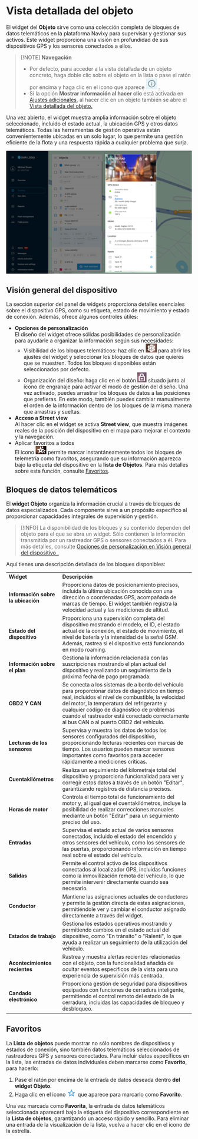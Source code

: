 # Vista detallada del objeto

El widget del **Objeto** sirve como una colección completa de bloques de datos telemáticos en la plataforma Navixy para supervisar y gestionar sus activos. Este widget proporciona una visión en profundidad de sus dispositivos GPS y los sensores conectados a ellos.

> \[!NOTE] **Navegación**
>
> * Por defecto, para acceder a la vista detallada de un objeto concreto, haga doble clic sobre el objeto en la lista o pase el ratón por encima y haga clic en el icono que aparece ![image-20250212-185032.png](attachments/image-20250212-185032.png) .
> * Si la opción **Mostrar información al hacer clic** está activada en [Ajustes adicionales](https://squaregps.atlassian.net/wiki/spaces/UDOCES/pages/edit-v2/2922547887#Ajustes-adicionales), al hacer clic en un objeto también se abre el [Vista detallada del objeto](https://squaregps.atlassian.net/wiki/spaces/UDOCES/pages/2922547998/Vista+detallada+del+objeto)[.](https://squaregps.atlassian.net/wiki/spaces/USERDOCSOLD/pages/edit-v2/2909015397#Object-Widget)

Una vez abierto, el widget muestra amplia información sobre el objeto seleccionado, incluido el estado actual, la ubicación GPS y otros datos telemáticos. Todas las herramientas de gestión operativa están convenientemente ubicadas en un solo lugar, lo que permite una gestión eficiente de la flota y una respuesta rápida a cualquier problema que surja.

![Object\_widget\_big.png](attachments/Object_widget_big.png)

## Visión general del dispositivo

La sección superior del panel de widgets proporciona detalles esenciales sobre el dispositivo GPS, como su etiqueta, estado de movimiento y estado de conexión. Además, ofrece algunos controles útiles:

* **Opciones de personalización**\
  El diseño del widget ofrece sólidas posibilidades de personalización para ayudarle a organizar la información según sus necesidades:
  * Visibilidad de los bloques telemáticos: haz clic en ![image-20250212-185232.png](attachments/image-20250212-185232.png) para abrir los ajustes del widget y seleccionar los bloques de datos que quieres que se muestren. Todos los bloques disponibles están seleccionados por defecto.
  * Organización del diseño: haga clic en el botón ![image-20250212-185319.png](attachments/image-20250212-185319.png) situado junto al icono de engranaje para activar el modo de gestión del diseño. Una vez activado, puedes arrastrar los bloques de datos a las posiciones que prefieras. En este modo, también puedes cambiar manualmente el orden de la información dentro de los bloques de la misma manera que arrastras y sueltas.
* **Acceso a Street view**\
  Al hacer clic en el widget se activa **Street view**, que muestra imágenes reales de la posición del dispositivo en el mapa para mejorar el contexto y la navegación.
* Aplicar favoritos a todos\
  El icono ![image-20250212-185424.png](attachments/image-20250212-185424.png) permite marcar instantáneamente todos los bloques de telemetría como favoritos, asegurando que su información aparezca bajo la etiqueta del dispositivo en la **lista de Objetos**. Para más detalles sobre esta función, consulte [Favoritos](https://squaregps.atlassian.net/wiki/spaces/UDOCES/pages/edit-v2/2922547998#Favoritos).

## Bloques de datos telemáticos

El **widget Objeto** organiza la información crucial a través de bloques de datos especializados. Cada componente sirve a un propósito específico al proporcionar capacidades integrales de supervisión y gestión.

> \[!INFO] La disponibilidad de los bloques y su contenido dependen del objeto para el que se abra un widget. Sólo contienen la información transmitida por un rastreador GPS o sensores conectados a él. Para más detalles, consulte [Opciones de personalización en Visión general del dispositivo .](https://squaregps.atlassian.net/wiki/spaces/UDOCES/pages/edit-v2/2922547998#Visi%C3%B3n-general-del-dispositivo)

Aquí tienes una descripción detallada de los bloques disponibles:

|                                    |                                                                                                                                                                                                                                                                                                                                                |
| ---------------------------------- | ---------------------------------------------------------------------------------------------------------------------------------------------------------------------------------------------------------------------------------------------------------------------------------------------------------------------------------------------- |
| **Widget**                         | **Descripción**                                                                                                                                                                                                                                                                                                                                |
| **Información sobre la ubicación** | Proporciona datos de posicionamiento precisos, incluida la última ubicación conocida con una dirección o coordenadas GPS, acompañada de marcas de tiempo. El widget también registra la velocidad actual y las mediciones de altitud.                                                                                                          |
| **Estado del dispositivo**         | Proporciona una supervisión completa del dispositivo mostrando el modelo, el ID, el estado actual de la conexión, el estado de movimiento, el nivel de batería y la intensidad de la señal GSM. Además, rastrea si el dispositivo está funcionando en modo roaming.                                                                            |
| **Información sobre el plan**      | Gestiona la información relacionada con las suscripciones mostrando el plan actual del dispositivo y realizando un seguimiento de la próxima fecha de pago programada.                                                                                                                                                                         |
| **OBD2 Y CAN**                     | Se conecta a los sistemas de a bordo del vehículo para proporcionar datos de diagnóstico en tiempo real, incluidos el nivel de combustible, la velocidad del motor, la temperatura del refrigerante y cualquier código de diagnóstico de problemas cuando el rastreador está conectado correctamente al bus CAN o al puerto OBD2 del vehículo. |
| **Lecturas de los sensores**       | Supervisa y muestra los datos de todos los sensores configurados del dispositivo, proporcionando lecturas recientes con marcas de tiempo. Los usuarios pueden marcar sensores importantes como favoritos para acceder rápidamente a mediciones críticas.                                                                                       |
| **Cuentakilómetros**               | Realiza un seguimiento del kilometraje total del dispositivo y proporciona funcionalidad para ver y corregir estos datos a través de un botón "Editar", garantizando registros de distancia precisos.                                                                                                                                          |
| **Horas de motor**                 | Controla el tiempo total de funcionamiento del motor y, al igual que el cuentakilómetros, incluye la posibilidad de realizar correcciones manuales mediante un botón "Editar" para un seguimiento preciso del uso.                                                                                                                             |
| **Entradas**                       | Supervisa el estado actual de varios sensores conectados, incluido el estado del encendido y otros sensores del vehículo, como los sensores de las puertas, proporcionando información en tiempo real sobre el estado del vehículo.                                                                                                            |
| **Salidas**                        | Permite el control activo de los dispositivos conectados al localizador GPS, incluidas funciones como la inmovilización remota del vehículo, lo que permite intervenir directamente cuando sea necesario.                                                                                                                                      |
| **Conductor**                      | Mantiene las asignaciones actuales de conductores y permite la gestión directa de estas asignaciones, permitiéndole ver y cambiar el conductor asignado directamente a través del widget.                                                                                                                                                      |
| **Estados de trabajo**             | Gestiona los estados operativos mostrando y permitiendo cambios en el estado actual del dispositivo, como "En tránsito" o "Ralentí", lo que ayuda a realizar un seguimiento de la utilización del vehículo.                                                                                                                                    |
| **Acontecimientos recientes**      | Rastrea y muestra alertas recientes relacionadas con el objeto, con la funcionalidad añadida de ocultar eventos específicos de la vista para una experiencia de supervisión más centrada.                                                                                                                                                      |
| **Candado electrónico**            | Proporciona gestión de seguridad para dispositivos equipados con funciones de cerradura inteligente, permitiendo el control remoto del estado de la cerradura, incluidas las capacidades de bloqueo y desbloqueo.                                                                                                                              |

## Favoritos

La **Lista de objetos** puede mostrar no sólo nombres de dispositivos y estados de conexión, sino también datos telemáticos seleccionados de rastreadores GPS y sensores conectados. Para incluir datos específicos en la lista, las entradas de datos individuales deben marcarse como **Favorito**, para hacerlo:

1. Pase el ratón por encima de la entrada de datos deseada dentro **del widget Objeto**.
2. Haga clic en el icono ![image-20250212-185953.png](attachments/image-20250212-185953.png) que aparece para marcarlo como **Favorito**.

Una vez marcada como **Favorita**, la entrada de datos telemáticos seleccionada aparecerá bajo la etiqueta del dispositivo correspondiente en la **Lista de objetos**, garantizando un acceso rápido y sencillo. Para eliminar una entrada de la visualización de la lista, vuelva a hacer clic en el icono de la estrella.
